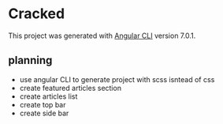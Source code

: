 # Cracked

This project was generated with [Angular CLI](https://github.com/angular/angular-cli) version 7.0.1.

## planning

  * use angular CLI to generate project with scss isntead of css
  * create featured articles section
  * create articles list
  * create top bar
  * create side bar
